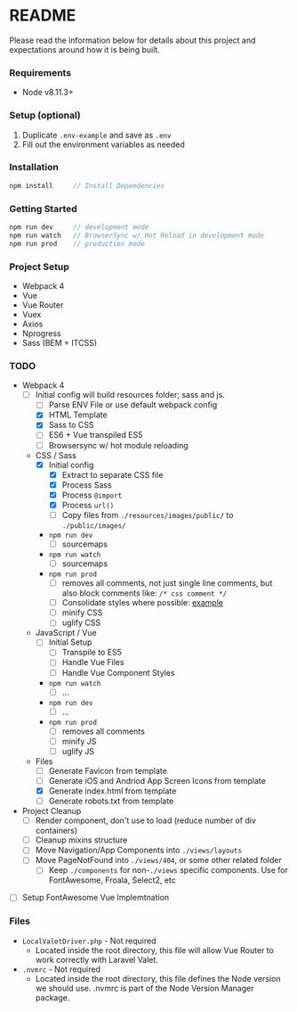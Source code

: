 # README #
Please read the information below for details about this project and expectations 
around how it is being built.

### Requirements
* Node v8.11.3+

### Setup (optional)
1. Duplicate `.env-example` and save as `.env`
1. Fill out the environment variables as needed

### Installation
```js
npm install     // Install Dependencies
```

### Getting Started
```js
npm run dev     // development mode
npm run watch   // BrowserSync w/ Hot Reload in development mode
npm run prod    // production mode
```

### Project Setup
* Webpack 4
* Vue
* Vue Router
* Vuex
* Axios
* Nprogress
* Sass (BEM + ITCSS)

### TODO
* Webpack 4
    - [ ] Initial config will build resources folder; sass and js.
        - [ ] Parse ENV File or use default webpack config
        - [X] HTML Template
        - [X] Sass to CSS
        - [ ] ES6 + Vue transpiled ES5 
        - [ ] Browsersync w/ hot module reloading
    * CSS / Sass
        - [X] Initial config
            - [X] Extract to separate CSS file
            - [X] Process Sass
            - [X] Process `@import`
            - [X] Process `url()`
            - [ ] Copy files from `./resources/images/public/` to `./public/images/`
        * `npm run dev` 
            - [ ] sourcemaps
        * `npm run watch` 
            - [ ] sourcemaps
        * `npm run prod` 
            - [ ] removes all comments, not just single line comments, but also block comments like: `/* css comment */`
            - [ ] Consolidate styles where possible: [example](https://stackoverflow.com/a/46176755/865803)
            - [ ] minify CSS
            - [ ] uglify CSS
    * JavaScript / Vue
        - [ ] Initial Setup
            - [ ] Transpile to ES5
            - [ ] Handle Vue Files
            - [ ] Handle Vue Component Styles
        * `npm run watch` 
            - [ ] ...
        * `npm run dev` 
            - [ ] ...
        * `npm run prod` 
            - [ ] removes all comments
            - [ ] minify JS
            - [ ] uglify JS
    * Files
        - [ ] Generate Favicon from template
        - [ ] Generate iOS and Andriod App Screen Icons from template
        - [X] Generate index.html from template
        - [ ] Generate robots.txt from template
* Project Cleanup
    - [ ] Render component, don't use <router-view> to load (reduce number of div containers)
    - [ ] Cleanup mixins structure
    - [ ] Move Navigation/App Components into `./views/layouts`
    - [ ] Move PageNotFound into `./views/404`, or some other related folder
        - [ ] Keep `./components` for non-`./views` specific components. Use for FontAwesome, Froala, Select2, etc
- [ ] Setup FontAwesome Vue Implemtnation

### Files
* `LocalValetDriver.php` - Not required
    * Located inside the root directory, this file will allow Vue Router to work correctly with Laravel Valet.  
* `.nvmrc` - Not required
    * Located inside the root directory, this file defines the Node version we should use. .nvmrc is part of the Node Version Manager package. 